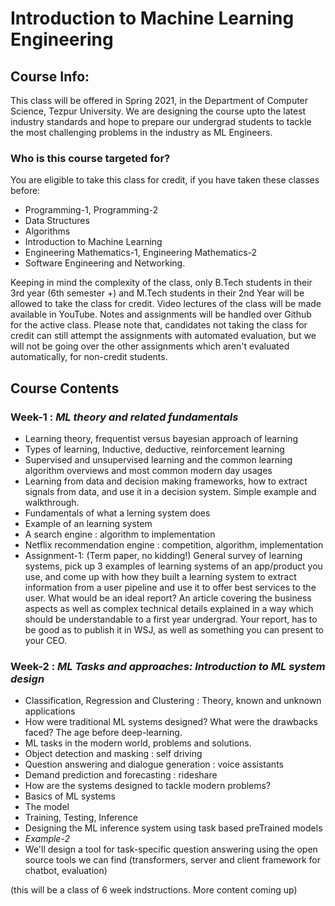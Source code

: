# Introduction to Machine Learning Engineering

## Course Info:
This class will be offered in Spring 2021, in the Department of Computer Science, Tezpur University. 
We are designing the course upto the latest industry standards and hope to prepare our undergrad students to tackle the most challenging problems in the industry as ML Engineers.

### Who is this course targeted for? 
You are eligible to take this class for credit, if you have taken these classes before:
- Programming-1, Programming-2
- Data Structures
- Algorithms
- Introduction to Machine Learning
- Engineering Mathematics-1, Engineering Mathematics-2 
- Software Engineering and Networking.

Keeping in mind the complexity of the class, only B.Tech students in their 3rd year (6th semester +) and M.Tech students in their 2nd Year will be allowed to take the class for credit.
Video lectures of the class will be made available in YouTube.
Notes and assignments will be handled over Github for the active class. Please note that, candidates not taking the class for credit can still attempt the assignments with automated evaluation, but we will not be going over the other assignments which aren't evaluated automatically, for non-credit students.

## Course Contents

### Week-1 : *ML theory and related fundamentals*
- Learning theory, frequentist versus bayesian approach of learning
- Types of learning, Inductive, deductive, reinforcement learning
- Supervised and unsupervised learning and the common learning algorithm overviews and most common modern day usages
- Learning from data and decision making frameworks, how to extract signals from data, and use it in a decision system. Simple example and walkthrough. 
- Fundamentals of what a lerning system does
- Example of an learning system
 - A search engine : algorithm to implementation
 - Netflix recommendation engine : competition, algorithm, implementation
- Assignment-1: (Term paper, no kidding!) General survey of learning systems, pick up 3 examples of learning systems of an app/product you use, and come up with how they built a learning system to extract information from a user pipeline and use it to offer best services to the user. What would be an ideal report? An article covering the business aspects as well as complex technical details explained in a way which should be understandable to a first year undergrad. Your report, has to be good as to publish it in WSJ, as well as something you can present to your CEO.

### Week-2 : *ML Tasks and approaches: Introduction to ML system design* 
- Classification, Regression and Clustering : Theory, known and unknown applications
- How were traditional ML systems designed? What were the drawbacks faced? The age before deep-learning.
- ML tasks in the modern world, problems and solutions.
 - Object detection and masking : self driving
 - Question answering and dialogue generation : voice assistants
 - Demand prediction and forecasting : rideshare
 - How are the systems designed to tackle modern problems?
 - Basics of ML systems
 - The model
  - Training, Testing, Inference
 - Designing the ML inference system using task based preTrained models
 - *Example-2*
  - We'll design a tool for task-specific question answering using the open source tools we can find (transformers, server and client framework for chatbot, evaluation)


(this will be a class of 6 week indstructions. More content coming up) 
